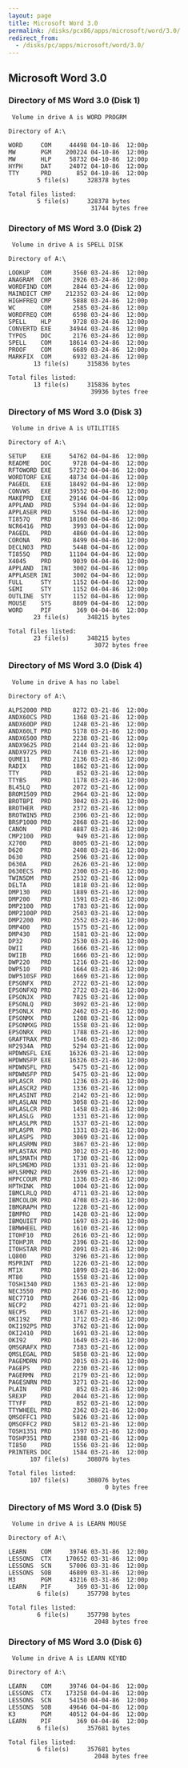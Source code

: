 ```yaml
---
layout: page
title: Microsoft Word 3.0
permalink: /disks/pcx86/apps/microsoft/word/3.0/
redirect_from:
  - /disks/pc/apps/microsoft/word/3.0/
---
```


Microsoft Word 3.0
---

### Directory of MS Word 3.0 (Disk 1)

	 Volume in drive A is WORD PROGRM

	Directory of A:\

	WORD     COM     44498 04-10-86  12:00p
	MW       PGM    200224 04-10-86  12:00p
	MW       HLP     58732 04-10-86  12:00p
	HYPH     DAT     24072 04-10-86  12:00p
	TTY      PRD       852 04-10-86  12:00p
	        5 file(s)     328378 bytes

	Total files listed:
	        5 file(s)     328378 bytes
	                       31744 bytes free

### Directory of MS Word 3.0 (Disk 2)

	 Volume in drive A is SPELL DISK 

	Directory of A:\

	LOOKUP   COM      3560 03-24-86  12:00p
	ANAGRAM  COM      2926 03-24-86  12:00p
	WORDFIND COM      2844 03-24-86  12:00p
	MAINDICT CMP    212352 03-24-86  12:00p
	HIGHFREQ CMP      5888 03-24-86  12:00p
	WC       COM      2585 03-24-86  12:00p
	WORDFREQ COM      6598 03-24-86  12:00p
	SPELL    HLP      9728 03-24-86  12:00p
	CONVERTD EXE     34944 03-24-86  12:00p
	TYPOS    DOC      2176 03-24-86  12:00p
	SPELL    COM     18614 03-24-86  12:00p
	PROOF    COM      6689 03-24-86  12:00p
	MARKFIX  COM      6932 03-24-86  12:00p
	       13 file(s)     315836 bytes

	Total files listed:
	       13 file(s)     315836 bytes
	                       39936 bytes free

### Directory of MS Word 3.0 (Disk 3)

	 Volume in drive A is UTILITIES  

	Directory of A:\

	SETUP    EXE     54762 04-04-86  12:00p
	README   DOC      9728 04-04-86  12:00p
	RFTOWORD EXE     57272 04-04-86  12:00p
	WORDTORF EXE     48734 04-04-86  12:00p
	PAGEDL   EXE     18492 04-04-86  12:00p
	CONVWS   EXE     39552 04-04-86  12:00p
	MAKEPRD  EXE     29146 04-04-86  12:00p
	APPLAND  PRD      5394 04-04-86  12:00p
	APPLASER PRD      5394 04-04-86  12:00p
	TI857Q   PRD     18160 04-04-86  12:00p
	NCR6416  PRD      3993 04-04-86  12:00p
	PAGEDL   PRD      4860 04-04-86  12:00p
	CORONA   PRD      8499 04-04-86  12:00p
	DECLN03  PRD      5448 04-04-86  12:00p
	TI855Q   PRD     11104 04-04-86  12:00p
	X4045    PRD      9039 04-04-86  12:00p
	APPLAND  INI      3002 04-04-86  12:00p
	APPLASER INI      3002 04-04-86  12:00p
	FULL     STY      1152 04-04-86  12:00p
	SEMI     STY      1152 04-04-86  12:00p
	OUTLINE  STY      1152 04-04-86  12:00p
	MOUSE    SYS      8809 04-04-86  12:00p
	WORD     PIF       369 04-04-86  12:00p
	       23 file(s)     348215 bytes

	Total files listed:
	       23 file(s)     348215 bytes
	                        3072 bytes free

### Directory of MS Word 3.0 (Disk 4)

	 Volume in drive A has no label

	Directory of A:\

	ALPS2000 PRD      8272 03-21-86  12:00p
	ANDX60CS PRD      1368 03-21-86  12:00p
	ANDX60DP PRD      1248 03-21-86  12:00p
	ANDX60LT PRD      5178 03-21-86  12:00p
	ANDX6500 PRD      2238 03-21-86  12:00p
	ANDX9625 PRD      2144 03-21-86  12:00p
	ANDX9725 PRD      7410 03-21-86  12:00p
	QUME11   PRD      2136 03-21-86  12:00p
	RADIX    PRD      1862 03-21-86  12:00p
	TTY      PRD       852 03-21-86  12:00p
	TTYBS    PRD      1178 03-21-86  12:00p
	BL45LQ   PRD      2072 03-21-86  12:00p
	BROM1509 PRD      2964 03-21-86  12:00p
	BROTBPI  PRD      3042 03-21-86  12:00p
	BROTHER  PRD      2372 03-21-86  12:00p
	BROTWIN5 PRD      2306 03-21-86  12:00p
	BRSP1000 PRD      2868 03-21-86  12:00p
	CANON    PRD      4887 03-21-86  12:00p
	CMP2100  PRD       949 03-21-86  12:00p
	X2700    PRD      8005 03-21-86  12:00p
	D620     PRD      2408 03-21-86  12:00p
	D630     PRD      2596 03-21-86  12:00p
	D630A    PRD      2626 03-21-86  12:00p
	D630ECS  PRD      2300 03-21-86  12:00p
	TWIN5DM  PRD      2532 03-21-86  12:00p
	DELTA    PRD      1818 03-21-86  12:00p
	DMP130   PRD      1889 03-21-86  12:00p
	DMP200   PRD      1591 03-21-86  12:00p
	DMP2100  PRD      1783 03-21-86  12:00p
	DMP2100P PRD      2503 03-21-86  12:00p
	DMP2200  PRD      2552 03-21-86  12:00p
	DMP400   PRD      1575 03-21-86  12:00p
	DMP430   PRD      1581 03-21-86  12:00p
	DP32     PRD      2530 03-21-86  12:00p
	DWII     PRD      1666 03-21-86  12:00p
	DWIIB    PRD      1666 03-21-86  12:00p
	DWP220   PRD      1216 03-21-86  12:00p
	DWP510   PRD      1664 03-21-86  12:00p
	DWP510SF PRD      1669 03-21-86  12:00p
	EPSONFX  PRD      2722 03-21-86  12:00p
	EPSONFXQ PRD      2722 03-21-86  12:00p
	EPSONJX  PRD      7825 03-21-86  12:00p
	EPSONLQ  PRD      3092 03-21-86  12:00p
	EPSONLX  PRD      2462 03-21-86  12:00p
	EPSONMX  PRD      1208 03-21-86  12:00p
	EPSONMXG PRD      1558 03-21-86  12:00p
	EPSONRX  PRD      1788 03-21-86  12:00p
	GRAFTRAX PRD      1546 03-21-86  12:00p
	HP2934A  PRD      5294 03-21-86  12:00p
	HPDWNSFL EXE     16326 03-21-86  12:00p
	HPDWNSFP EXE     16326 03-21-86  12:00p
	HPDWNSFL PRD      5475 03-21-86  12:00p
	HPDWNSFP PRD      5475 03-21-86  12:00p
	HPLASCR  PRD      1236 03-21-86  12:00p
	HPLASCR2 PRD      1336 03-21-86  12:00p
	HPLASINT PRD      2142 03-21-86  12:00p
	HPLASLAN PRD      3058 03-21-86  12:00p
	HPLASLCR PRD      1458 03-21-86  12:00p
	HPLASLG  PRD      1331 03-21-86  12:00p
	HPLASLPR PRD      1537 03-21-86  12:00p
	HPLASPR  PRD      1331 03-21-86  12:00p
	HPLASPS  PRD      3069 03-21-86  12:00p
	HPLASRMN PRD      3867 03-21-86  12:00p
	HPLASTAX PRD      3012 03-21-86  12:00p
	HPLSMATH PRD      1730 03-21-86  12:00p
	HPLSMEMO PRD      1331 03-21-86  12:00p
	HPLSRMN2 PRD      2699 03-21-86  12:00p
	HPPCCOUR PRD      1336 03-21-86  12:00p
	HPTHINK  PRD      1004 03-21-86  12:00p
	IBMCLRLQ PRD      4711 03-21-86  12:00p
	IBMCOLOR PRD      4708 03-21-86  12:00p
	IBMGRAPH PRD      1228 03-21-86  12:00p
	IBMPRO   PRD      1428 03-21-86  12:00p
	IBMQUIET PRD      1697 03-21-86  12:00p
	IBMWHEEL PRD      1610 03-21-86  12:00p
	ITOHF10  PRD      2616 03-21-86  12:00p
	ITOHPJR  PRD      2396 03-21-86  12:00p
	ITOHSTAR PRD      2091 03-21-86  12:00p
	LQ800    PRD      3296 03-21-86  12:00p
	MSPRINT  PRD      1226 03-21-86  12:00p
	MT1X     PRD      1899 03-21-86  12:00p
	MT80     PRD      1558 03-21-86  12:00p
	TOSH1340 PRD      1363 03-21-86  12:00p
	NEC3550  PRD      2730 03-21-86  12:00p
	NEC7710  PRD      2646 03-21-86  12:00p
	NECP2    PRD      4271 03-21-86  12:00p
	NECP5    PRD      3167 03-21-86  12:00p
	OKI192   PRD      1712 03-21-86  12:00p
	OKI192PS PRD      3762 03-21-86  12:00p
	OKI2410  PRD      1691 03-21-86  12:00p
	OKI92    PRD      1649 03-21-86  12:00p
	QMSGRAFX PRD      7383 03-21-86  12:00p
	QMSLEGAL PRD      5858 03-21-86  12:00p
	PAGEMDRN PRD      2015 03-21-86  12:00p
	PAGEPS   PRD      2230 03-21-86  12:00p
	PAGERMN  PRD      2179 03-21-86  12:00p
	PAGESNRN PRD      3271 03-21-86  12:00p
	PLAIN    PRD       852 03-21-86  12:00p
	SREXP    PRD      2044 03-21-86  12:00p
	TTYFF    PRD       852 03-21-86  12:00p
	TTYWHEEL PRD      2362 03-21-86  12:00p
	QMSOFFC1 PRD      5826 03-21-86  12:00p
	QMSOFFC2 PRD      5812 03-21-86  12:00p
	TOSH1351 PRD      1597 03-21-86  12:00p
	TOSHP351 PRD      2388 03-21-86  12:00p
	TI850    PRD      1556 03-21-86  12:00p
	PRINTERS DOC      1584 03-21-86  12:00p
	      107 file(s)     308076 bytes

	Total files listed:
	      107 file(s)     308076 bytes
	                           0 bytes free

### Directory of MS Word 3.0 (Disk 5)

	 Volume in drive A is LEARN MOUSE

	Directory of A:\

	LEARN    COM     39746 03-31-86  12:00p
	LESSONS  CTX    170652 03-31-86  12:00p
	LESSONS  SCN     57006 03-31-86  12:00p
	LESSONS  SOB     46809 03-31-86  12:00p
	M3       PGM     43216 03-31-86  12:00p
	LEARN    PIF       369 03-31-86  12:00p
	        6 file(s)     357798 bytes

	Total files listed:
	        6 file(s)     357798 bytes
	                        2048 bytes free

### Directory of MS Word 3.0 (Disk 6)

	 Volume in drive A is LEARN KEYBD

	Directory of A:\

	LEARN    COM     39746 04-04-86  12:00p
	LESSONS  CTX    173258 04-04-86  12:00p
	LESSONS  SCN     54150 04-04-86  12:00p
	LESSONS  SOB     49646 04-04-86  12:00p
	K3       PGM     40512 04-04-86  12:00p
	LEARN    PIF       369 04-04-86  12:00p
	        6 file(s)     357681 bytes

	Total files listed:
	        6 file(s)     357681 bytes
	                        2048 bytes free
